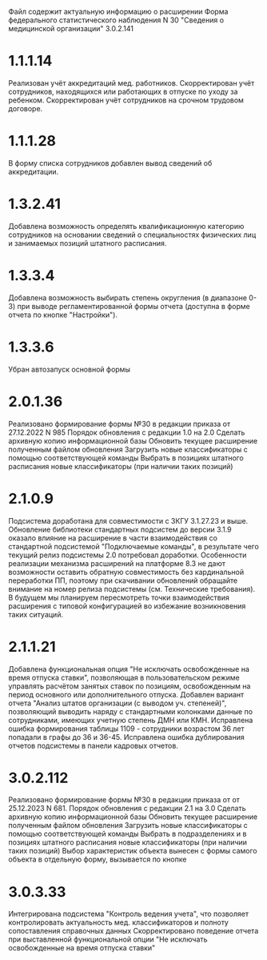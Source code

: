 Файл содержит актуальную информацию о расширении Форма федерального статистического наблюдения N 30 "Сведения о медицинской организации"
3.0.2.141

# 1.1.1.14
Реализован учёт аккредитаций мед. работников.
Скорректирован учёт сотрудников, находящихся или работающих в отпуске по уходу за ребенком.
Скорректирован учёт сотрудников на срочном трудовом договоре.

# 1.1.1.28
В форму списка сотрудников добавлен вывод сведений об аккредитации.

# 1.3.2.41
Добавлена возможность определять квалификационную категорию сотрудников на основании сведений о специальностях физических лиц и занимаемых позиций штатного расписания.

# 1.3.3.4
Добавлена возможность выбирать степень округления (в диапазоне 0-3) при выводе регламентированной формы отчета (доступна в форме отчета по кнопке "Настройки").

# 1.3.3.6
Убран автозапуск основной формы

# 2.0.1.36
Реализовано формирование формы №30 в редакции приказа от 27.12.2022 N 985
Порядок обновления с редакции 1.0 на 2.0
Сделать архивную копию информационной базы
Обновить текущее расширение полученным файлом обновления
Загрузить новые классификаторы с помощью соответствующей команды
Выбрать в позициях штатного расписания новые классификаторы (при наличии таких позиций)

# 2.1.0.9
Подсистема доработана для совместимости с ЗКГУ 3.1.27.23 и выше. Обновление библиотеки стандартных подсистем до версии 3.1.9 оказало влияние на расширение в части взаимодействия со стандартной подсистемой "Подключаемые команды", в результате чего текущий релиз подсистемы 2.0 потребовал доработки. Особенности реализации механизма расширений на платформе 8.3 не дают возможности оставить обратную совместимость без кардинальной переработки ПП, поэтому при скачивании обновлений обращайте внимание на номер релиза подсистемы (см. Технические требования). В будущем мы планируем пересмотреть точки взаимодействия расширения с типовой конфигурацией во избежание возникновения таких ситуаций.

# 2.1.1.21
Добавлена функциональная опция "Не исключать освобожденные на время отпуска ставки", позволяющая в пользовательском режиме управлять расчётом занятых ставок по позициям, освобожденным на период основного или дополнительного отпуска.
Добавлен вариант отчета "Анализ штатов организации (с выводом уч. степеней)", позволяющий выводить наряду с стандартными колонками данные по сотрудниками, имеющих учетную степень ДМН или КМН.
Исправлена ошибка формирования таблицы 1109 - сотрудники возрастом 36 лет попадали в графы до 36 и 36-45.
Исправлена ошибка дублирования отчетов подсистемы в панели кадровых отчетов.

# 3.0.2.112
Реализовано формирование формы №30 в редакции приказа от от 25.12.2023 N 681.
Порядок обновления с редакции 2.1 на 3.0
Сделать архивную копию информационной базы
Обновить текущее расширение полученным файлом обновления
Загрузить новые классификаторы с помощью соответствующей команды
Выбрать в подразделениях и в позициях штатного расписания новые классификаторы (при наличии таких позиций)
Выбор характеристик объекта вынесен с формы самого объекта в отдельную форму, вызывается по кнопке

# 3.0.3.33
Интегрирована подсистема "Контроль ведения учета", что позволяет контролировать актуальность мед. классификаторов и полноту сопоставления справочных данных
Скорректировано поведение отчета при выставленной функциональной опции "Не исключать освобожденные на время отпуска ставки"
